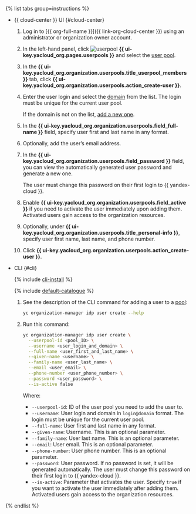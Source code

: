 {% list tabs group=instructions %}

- {{ cloud-center }} UI {#cloud-center}

  1. Log in to [{{ org-full-name }}]({{ link-org-cloud-center }}) using an administrator or organization owner account.
  1. In the left-hand panel, click ![userpool](../../_assets/organization/userpool.svg) **{{ ui-key.yacloud_org.pages.userpools }}** and select the [user pool](../../organization/concepts/user-pools.md).
  1. In the **{{ ui-key.yacloud_org.organization.userpools.title_userpool_members }}** tab, click **{{ ui-key.yacloud_org.organization.userpools.action_create-user }}**.
  1. Enter the user login and select the [domain](../../organization/concepts/domains.md) from the list. The login must be unique for the current user pool.
  
      If the domain is not on the list, [add a new one](../../organization/operations/user-pools/add-domain.md).
  1. In the **{{ ui-key.yacloud_org.organization.userpools.field_full-name }}** field, specify user first and last name in any format.  
  1. Optionally, add the user’s email address.
  1. In the **{{ ui-key.yacloud_org.organization.userpools.field_password }}** field, you can view the automatically generated user password and generate a new one.
  
      The user must change this password on their first login to {{ yandex-cloud }}.
  1. Enable **{{ ui-key.yacloud_org.organization.userpools.field_active }}** if you need to activate the user immediately upon adding them. Activated users gain access to the organization resources.
  1. Optionally, under **{{ ui-key.yacloud_org.organization.userpools.title_personal-info }}**, specify user first name, last name, and phone number.
  1. Click **{{ ui-key.yacloud_org.organization.userpools.action_create-user }}**.

- CLI {#cli}

  {% include [cli-install](../cli-install.md) %}

  {% include [default-catalogue](../default-catalogue.md) %}

  1. See the description of the CLI command for adding a user to a [pool](../../organization/concepts/user-pools.md):

     ```bash
     yc organization-manager idp user create --help
     ```

  1. Run this command:

     ```bash
     yc organization-manager idp user create \
       --userpool-id <pool_ID> \
       --username <user_login_and_domain> \
       --full-name <user_first_and_last_name> \
       --given-name <username> \
       --family-name <user_last_name> \
       --email <user_email> \
       --phone-number <user_phone_number> \
       --password <user_password> \
       --is-active false
     ```

     Where:
     
     * `--userpool-id`: ID of the user pool you need to add the user to.
     * `--username`: User login and domain in `login@domain` format. The login must be unique for the current user pool.
     * `--full-name`: User first and last name in any format.
     * `--given-name`: Username. This is an optional parameter.
     * `--family-name`: User last name. This is an optional parameter.
     * `--email`: User email. This is an optional parameter.
     * `--phone-number`: User phone number. This is an optional parameter.
     * `--password`: User password. If no password is set, it will be generated automatically. The user must change this password on their first login to {{ yandex-cloud }}.
     * `--is-active`: Parameter that activates the user. Specify `true` if you want to activate the user immediately after adding them. Activated users gain access to the organization resources.

{% endlist %}
